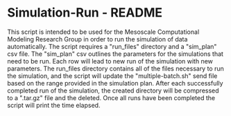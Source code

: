 # Simulation-Run - README
This script is intended to be used for the Mesoscale Computational Modeling Research Group in order to run the simulation of data automatically. The script requires a "run_files" directory and a "sim_plan" csv file. The "sim_plan" csv outlines the parameters for the simulations that need to be run. Each row will lead to new run of the simulation with new parameters. The run_files directory contains all of the files necessary to run the simulation, and the script will update the "multiple-batch.sh" send file based on the range provided in the simulation plan. After each successfully completed run of the simulation, the created directory will be compressed to a ".tar.gz" file and the deleted. Once all runs have been completed the script will print the time elapsed.

